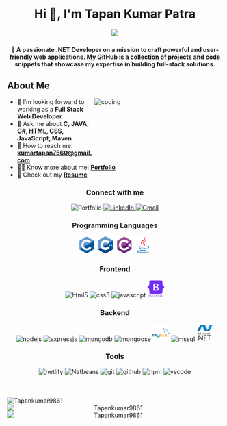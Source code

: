 <h1 align="center">Hi 👋, I'm Tapan Kumar Patra</h1>
<div align="center">
  <img src="https://readme-typing-svg.herokuapp.com/?lines=Full+Stack+Developer;Web+Developer;.NET+Developer;Quick+learner&color=cyan&center=true" />
</div>
<h4 align="center">👋 A passionate .NET Developer on a mission to craft powerful and user-friendly web applications. My GitHub is a collection of projects and code snippets that showcase my expertise in building full-stack solutions.</h4>

## About Me
<img align="right" alt="coding" width="300" height="130" src="https://cdn.dribbble.com/users/926537/screenshots/4502924/python-2.gif">

- 🏢 I’m looking forward to working as a **Full Stack Web Developer**
- 💬 Ask me about **C, JAVA, C#, HTML, CSS, JavaScript, Maven**
- 📧 How to reach me: **[kumartapan7560@gmail.com](mailto:kumartapan7560@gmail.com)**
- 👨‍💻 Know more about me: **[Portfolio](#)** 
- 📄 Check out my **[Resume](#)** 
 


  
<div align="center">
 <h3 align="center">Connect with me</h3>
  <a href="#" style="text-decoration: none;">
    <img src="https://img.shields.io/badge/-Portfolio-000?style=flat&logo=%F0%9F%94%AD&logoColor=white" alt="Portfolio">
  </a>
  <a href="https://www.linkedin.com/in/tapan-kumar-patra-609ab9212/">
    <img src="https://img.shields.io/badge/-LinkedIn-blue?style=flat&logo=Linkedin&logoColor=white" alt="LinkedIn">
  </a>
  <a href="mailto:kumartapan7560@gmail.com">
    <img src="https://img.shields.io/badge/-Gmail-c14438?style=flat&logo=Gmail&logoColor=white" alt="Gmail">
  </a>
</div>

<div align="center">
  <h3>Programming Languages</h3>
  <img src="https://raw.githubusercontent.com/devicons/devicon/master/icons/c/c-original.svg" alt="c" width="40" height="40"/>
  <img src="https://raw.githubusercontent.com/devicons/devicon/master/icons/cplusplus/cplusplus-original.svg" alt="cplusplus" width="40" height="40"/>
  <img src="https://raw.githubusercontent.com/devicons/devicon/master/icons/csharp/csharp-original.svg" alt="csharp" width="40" height="40"/>
  <img src="https://raw.githubusercontent.com/devicons/devicon/master/icons/java/java-original.svg" alt="java" width="40" height="40"/>
</div>

<div align="center">
  <h3>Frontend</h3>
  <img src="https://img.shields.io/badge/html5-%23E34F26.svg?style=for-the-badge&logo=html5&logoColor=white" alt="html5">
  <img src="https://img.shields.io/badge/css3-%231572B6.svg?style=for-the-badge&logo=css3&logoColor=white" alt="css3">
  <img src="https://img.shields.io/badge/javascript-%23323330.svg?style=for-the-badge&logo=javascript&logoColor=%23F7DF1E" alt="javascript">
  <img src="https://raw.githubusercontent.com/devicons/devicon/master/icons/bootstrap/bootstrap-plain-wordmark.svg" alt="bootstrap" width="40" height="40"/>
</div>

<div align="center">
  <h3>Backend</h3>
  <img src="https://img.shields.io/badge/Node.js-339933?style=for-the-badge&logo=nodedotjs&logoColor=white" alt="nodejs">
  <img src="https://img.shields.io/badge/Express.js-000000?style=for-the-badge&logo=express&logoColor=white" alt="expressjs">
  <img src="https://img.shields.io/badge/MongoDB-4EA94B?style=for-the-badge&logo=mongodb&logoColor=white" alt="mongodb">
  <img src="https://img.shields.io/badge/mongoose-%2300f.svg?style=for-the-badge&logo=fastify&logoColor=white" alt="mongoose">
  <img src="https://raw.githubusercontent.com/devicons/devicon/master/icons/mysql/mysql-original-wordmark.svg" alt="mysql" width="40" height="40"/>
  <img src="https://www.svgrepo.com/show/303229/microsoft-sql-server-logo.svg" alt="mssql" width="40" height="40"/>
  <img src="https://raw.githubusercontent.com/devicons/devicon/master/icons/dot-net/dot-net-original-wordmark.svg" alt="dotnet" width="40" height="40"/>
</div>

<div align="center">
  <h3>Tools</h3>
  <img src="https://img.shields.io/badge/netlify-%23000000.svg?style=for-the-badge&logo=netlify&logoColor=#00C7B7" alt="netlify">
  <img src="https://img.shields.io/badge/Netbeans-f44d27?style=for-the-badge&logo=git&logoColor=white" alt="Netbeans">
  <img src="https://img.shields.io/badge/Git-f44d27?style=for-the-badge&logo=git&logoColor=white" alt="git">
  <img src="https://img.shields.io/badge/GitHub-100000?style=for-the-badge&logo=github&logoColor=white" alt="github">
  <img src="https://img.shields.io/badge/NPM-%23000000.svg?style=for-the-badge&logo=npm&logoColor=white" alt="npm">
  <img src="https://img.shields.io/badge/Visual%20Studio-5C2D91.svg?style=for-the-badge&logo=visual-studio&logoColor=white" alt="vscode">
</div>

<br/>
<br/>
<br/>

<div align="center">
  <img align="left" src="https://github-readme-stats.vercel.app/api/top-langs?username=Tapankumar9861&hide_title=true&hide_border=true&show_icons=true&include_all_commits=true&count_private=true&line_height=21&text_color=000&icon_color=000&bg_color=0,ea6161,ffc64d,fffc4d,52fa5a&theme=graywhite" alt="Tapankumar9861"/>
  <img align="left" width="600" src="https://github-readme-stats.vercel.app/api?username=Tapankumar9861&hide_title=true&hide_border=true&show_icons=true&include_all_commits=true&count_private=true&line_height=21&text_color=000&icon_color=000&bg_color=0,ea6161,ffc64d,fffc4d,52fa5a&theme=graywhite" alt="Tapankumar9861" />
</div>
<br/>
<br/>
<div align="center">
  <a href="https://github.com/pramodjena/github-readme-status">
    <img align="left" width="800" src="https://github-readme-streak-stats.herokuapp.com/?user=Tapankumar9861&&theme=highcontrast" alt="Tapankumar9861" />
  </a>
</div>
